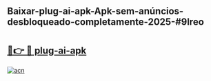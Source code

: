 ## Baixar-plug-ai-apk-Apk-sem-anúncios-desbloqueado-completamente-2025-#9lreo

# <h2><a href="https://ainizakaria.my?title=plug-ai-apk&ref=22M">🔗👉 🔴 plug-ai-apk</a></h2>

[![acn](https://github.com/user-attachments/assets/0f9c940e-d8b0-45ae-aac7-cd30a18b3e1c)](https://ainizakaria.my?title=plug-ai-apk&ref=22M)

